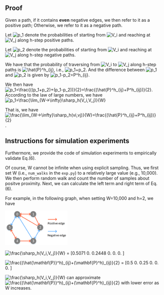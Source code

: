 ## Proof
Given a path, if it contains **even** negative edges, we then refer to it as a positive path; Otherwise, we refer to it as a negative path.

Let <img src="https://latex.codecogs.com/svg.image?p_1" title="p_1" /> denote the probabilities of starting from <img src="https://latex.codecogs.com/svg.image?V_i" title="V_i" /> and reaching at <img src="https://latex.codecogs.com/svg.image?V_j" title="V_j" /> along h-step positive paths.

Let <img src="https://latex.codecogs.com/svg.image?p_2" title="p_2" /> denote the probabilities of starting from <img src="https://latex.codecogs.com/svg.image?V_i" title="V_i" /> and reaching at <img src="https://latex.codecogs.com/svg.image?V_j" title="V_j" /> along h-step negative paths.

We have that the probability of traversing from <img src="https://latex.codecogs.com/svg.image?V_i" title="V_i" /> to <img src="https://latex.codecogs.com/svg.image?V_j" title="V_j" /> along h-step paths is <img src="https://latex.codecogs.com/svg.image?\hat{P}^h_{ij}" title="\hat{P}^h_{ij}" />, i.e., <img src="https://latex.codecogs.com/svg.image?p_1+p_2" title="p_1+p_2" />.
And the difference between <img src="https://latex.codecogs.com/svg.image?p_1" title="p_1" /> and <img src="https://latex.codecogs.com/svg.image?p_2" title="p_2" /> is given by <img src="https://latex.codecogs.com/svg.image?p_1-p_2=P^h_{ij}" title="p_1-p_2=P^h_{ij}" />.  

We then have <img src="https://latex.codecogs.com/svg.image?p_1=\frac{((p_1+p_2)+(p_1-p_2))}{2}=\frac{(\hat{P}^h_{ij}+P^h_{ij})}{2}" title="p_1=\frac{((p_1+p_2)+(p_1-p_2))}{2}=\frac{(\hat{P}^h_{ij}+P^h_{ij})}{2}" />.
According to the law of large numbers, we have <img src="https://latex.codecogs.com/svg.image?p_1=\frac{\lim_{W->\infty}\sharp_h(V_i,V_j)}{W}" title="p_1=\frac{\lim_{W->\infty}\sharp_h(V_i,V_j)}{W}" />

That is, we have <img src="https://latex.codecogs.com/svg.image?\frac{\lim_{W->\infty}\sharp_h(vi,vj)}{W}=\frac{(\hat{P}^h_{ij}+P^h_{ij})}{2}" title="\frac{\lim_{W->\infty}\sharp_h(vi,vj)}{W}=\frac{(\hat{P}^h_{ij}+P^h_{ij})}{2}" />.

## Instructions for simulation experiments
Furthermore, we provide the code of simulation experiments to empirically validate Eq.(6).

Of course, W cannot be infinite when using explicit sampling.
Thus, we first set W (i.e., `num_walks` in the `exp.py`) to a relatively large value (e.g., 10,000).
We then perform random walk and count the number of samples about positve proximity. Next, we can calculate the left term and right term of Eq.(6).

For example, in the following graph, when setting W=10,000 and h=2, we have

<img src="test.png" width="40%" height="40%">

<img src="https://latex.codecogs.com/svg.image?\frac{\sharp_h(V_i,V_j)}{W}" title="\frac{\sharp_h(V_i,V_j)}{W}" /> = \[0.5071 0.     0.2448 0.     0.     0.    \]

<img src="https://latex.codecogs.com/svg.image?\frac{(\hat{\mathbf{P}}^h)_{ij}&plus;(\mathbf{P}^h)_{ij}}{2}" title="\frac{(\hat{\mathbf{P}}^h)_{ij}+(\mathbf{P}^h)_{ij}}{2}" /> = [0.5  0.   0.25 0.   0.   0.  ]


<img src="https://latex.codecogs.com/svg.image?\frac{\sharp_h(V_i,V_j)}{W}" title="\frac{\sharp_h(V_i,V_j)}{W}" /> can approximate <img src="https://latex.codecogs.com/svg.image?\frac{(\hat{\mathbf{P}}^h)_{ij}&plus;(\mathbf{P}^h)_{ij}}{2}" title="\frac{(\hat{\mathbf{P}}^h)_{ij}+(\mathbf{P}^h)_{ij}}{2}" /> with lower error as W increases.
